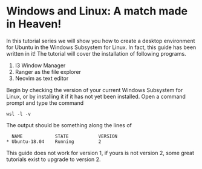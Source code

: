 # Windows and Linux: A match made in Heaven!

In this tutorial series we will show you how to create a desktop environment for
Ubuntu in the Windows Subsystem for Linux.
In fact, this guide has been written in it!
The tutorial will cover the installation of following programs.
1. I3 Window Manager 
2. Ranger as the file explorer
3. Neovim as text editor 

Begin by checking the version of your current Windows Subsystem for Linux, or by
installing it if it has not yet been installed. 
Open a command prompt and type the command
```shell
wsl -l -v
```

The output should be something along the lines of
```
  NAME            STATE           VERSION
* Ubuntu-18.04    Running         2
```

This guide does not work for version 1, if yours is not version 2, some great 
tutorials exist to upgrade to version 2. 






